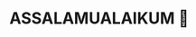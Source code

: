 #  ASSALAMUALAIKUM 👋

<!--
**fardin33/fardin33** is a ✨ _special_ ✨ repository because its `README.md` (this file) appears on your GitHub profile.

Here are some ideas to get you started:

- 🔭 I’m Currently Working On My Own skill Achieve And Development. 
- 🌱 I’m Currently Learning Web Development. 
- 💬 Ask Me About 
- 📫 How To Reach Me: ...
- 😄 Pronouns: ...
- ⚡ Fun Fact: ...
-->
